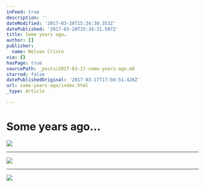 ```yaml
---
inFeed: true
description: ''
dateModified: '2017-03-20T15:34:30.353Z'
datePublished: '2017-03-20T15:34:31.507Z'
title: Some years ago…
author: []
publisher:
  name: Nelson Cristo
via: {}
hasPage: true
sourcePath: _posts/2017-03-17-some-years-ago.md
starred: false
datePublishedOriginal: '2017-03-17T17:50:51.426Z'
url: some-years-ago/index.html
_type: Article

---
```

# Some years ago...
![](https://the-grid-user-content.s3-us-west-2.amazonaws.com/4419274a-26b5-4700-ad63-960417e7b6b0.jpg)

---

![](https://the-grid-user-content.s3-us-west-2.amazonaws.com/132f78f8-230b-4531-9bb1-7615fcb774c6.jpg)

---

![](https://the-grid-user-content.s3-us-west-2.amazonaws.com/cc70c0dd-2eae-4f38-b3a1-d0aba0cb7fe2.jpg)